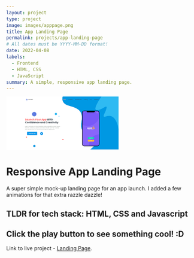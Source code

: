 ```yaml
---
layout: project
type: project
image: images/apppage.png
title: App Landing Page
permalink: projects/app-landing-page
# All dates must be YYYY-MM-DD format!
date: 2022-04-08
labels:
  - Frontend
  - HTML, CSS
  - JavaScript
summary: A simple, responsive app landing page.
---
```


<div class="ui small rounded images">
  <img class="ui image" src="../images/apppage.png">
</div>

# Responsive App Landing Page

A super simple mock-up landing page for an app launch. I added a few animations for that extra razzle dazzle!

## TLDR for tech stack: HTML, CSS and Javascript

## Click the play button to see something cool! :D

Link to live project - [Landing Page](httpsd://dev-app-landing-page.netlify.app/).



